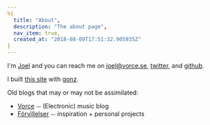 ```yaml
---
%{
  title: "About",
  description: "The about page",
  nav_item: true,
  created_at: "2018-08-09T17:51:32.905935Z"
}
---
```

<p class="h-card">
I'm <a class="p-name u-url" href="https://forvillelser.vorce.se" rel="me">Joel</a> and you can reach me on <a class="u-email" href="mailto:joel@vorce.se" rel="me">joel@vorce.se</a>, <a href="https://twitter.com/Octavorce" rel="me">twitter</a>, and <a href="https://github.com/vorce" rel="me">github</a>.
</p>

I built [this site](https://github.com/vorce/forvillelser) with [gonz](https://github.com/vorce/gonz).

Old blogs that may or may not be assimilated:

- [Vorce](http://vorce.tumblr.com/) ⏤ (Electronic) music blog
- [Förvillelser](http://forvillelser.tumblr.com/) ⏤ inspiration + personal projects

